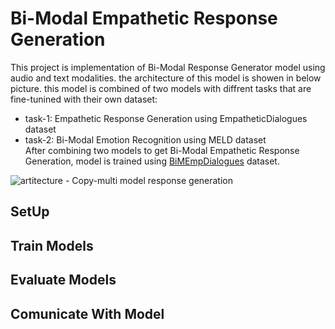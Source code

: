 # Bi-Modal Empathetic Response Generation
This project is implementation of Bi-Modal Response Generator model using audio and text modalities. the architecture of this model is showen in below picture. this model is combined of two models with diffrent tasks that are fine-tunined with their own dataset:
- task-1: Empathetic Response Generation using EmpatheticDialogues dataset
- task-2: Bi-Modal Emotion Recognition using MELD dataset</br>
After combining two models to get Bi-Modal Empathetic Response Generation, model is trained using [BiMEmpDialogues](https://github.com/zolfaShefreie/Multi-model_Empathetic_Dialogue_Dataset) dataset.

![artitecture - Copy-multi model response generation](https://github.com/user-attachments/assets/4a4bcc2a-57d0-42ec-ba2b-08bfc31a4976)

## SetUp
## Train Models
## Evaluate Models
## Comunicate With Model
